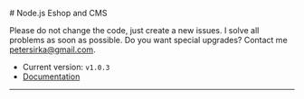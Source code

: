 # Node.js Eshop and CMS

Please do not change the code, just create a new issues. I solve all problems as soon as possible. Do you want special upgrades? Contact me <petersirka@gmail.com>.

- Current version: `v1.0.3`
- [Documentation](http://docs.totaljs.com/eshop-cms/latest.html)

---


